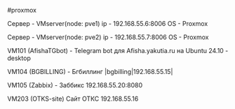 #proxmox

Сервер - VMserver(node: pve1)
ip - 192.168.55.6:8006
OS - Proxmox

Сервер - VMserver(node: pve2)
ip - 192.168.55.7:8006
OS - Proxmox


VM101 (AfishaTGbot) - Telegram bot для Afisha.yakutia.ru на Ubuntu 24.10 - desktop

VM104 (BGBILLING) - Бгбиллинг  |bgbilling|192.168.55.15|

VM105 (Zabbix) - Заббикс 192.168.55.20:8080

VM203 (OTKS-site) Сайт ОТКС 192.168.55.16
